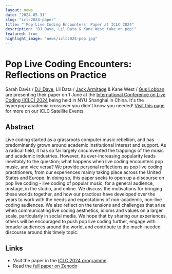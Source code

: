```yaml
---
layout: news
date: "2024-05-31"
slug: "iclc2024-paper"
title: "'Pop Live Coding Encounters' Paper at ICLC 2024"
description: "DJ_Dave, Lil Data & Kane West take on pop!"
featured: true
highlight_image: "news/iclc2024-pop.jpg"
---
```


<script>
    import CaptionedImage from "../../components/Images/CaptionedImage.svelte"
</script>


<CaptionedImage
    src="news/iclc2024-pop.jpg"
    alt="Pop Live Coding at ICLC 2024"
    caption="Pop Live Coding at ICLC 2024"/>

# Pop Live Coding Encounters: Reflections on Practice

Sarah Davis / [DJ_Dave](https://www.instagram.com/dj_dave____), Lil Data / [Jack Armitage](/people#jack-armitage) & Kane West / [Gus Lobban](https://www.instagram.com/gus_bonito) are presenting their paper on 1 June at the [International Conference on Live Coding (ICLC) 2024](https://iclc.toplap.org/2024/) being held in NYU Shanghai in China.
It's the hyperpop-academia crossover you didn't know you needed!
[Visit this page](/news/iclc2024) for more on our ICLC Satellite Events.

## Abstract

Live coding started as a grassroots computer music rebellion, and has predominantly grown around academic institutional interest and support. As a radical field, it has so far largely circumvented the trappings of the music and academic industries. However, its ever-increasing popularity leads inevitably to the question; what happens when live coding encounters pop music, and vice versa? We provide personal reflections as pop live coding practitioners, from our experiences mainly taking place across the United States and Europe. In doing so, this paper seeks to open up a discourse on pop live coding - live coding of popular music, for a general audience, onstage, in the studio, and online. We discuss the motivations for bringing these worlds together, and how our practices have developed over the years to work with the needs and expectations of non-academic, non-live coding audiences. We also reflect on the tensions and challenges that arise when communicating live coding aesthetics, idioms and values on a larger scale, particularly in social media. We hope that by sharing our experiences, others will be encouraged to push pop live coding further, engage with broader audiences around the world, and contribute to the much-needed discourse around this timely topic.

## Links

- Visit the paper in the [ICLC 2024 programme](https://iclc.toplap.org/2024/program/6.html).
- Read the [full paper on Zenodo](https://zenodo.org/records/11350025)


